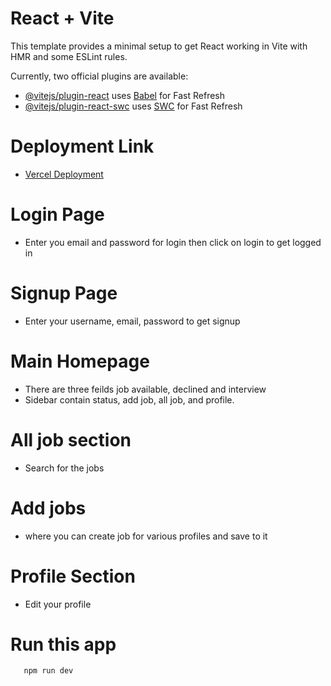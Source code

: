 # React + Vite

This template provides a minimal setup to get React working in Vite with HMR and some ESLint rules.

Currently, two official plugins are available:

- [@vitejs/plugin-react](https://github.com/vitejs/vite-plugin-react/blob/main/packages/plugin-react/README.md) uses [Babel](https://babeljs.io/) for Fast Refresh
- [@vitejs/plugin-react-swc](https://github.com/vitejs/vite-plugin-react-swc) uses [SWC](https://swc.rs/) for Fast Refresh

# Deployment Link
- [Vercel Deployment](https://hiring-portal-challenge-codepth-sooty.vercel.app/landing)

# Login Page

- Enter you email and password for login then click on login to get logged in

# Signup Page 
- Enter your username, email, password to get signup

# Main Homepage
- There are three feilds job available, declined and interview
- Sidebar contain status, add job, all job, and profile.

# All job section 
- Search for the jobs

# Add jobs
- where you can create job for various profiles and save to it

# Profile Section
- Edit your profile

# Run this app
```bash
   npm run dev
```
